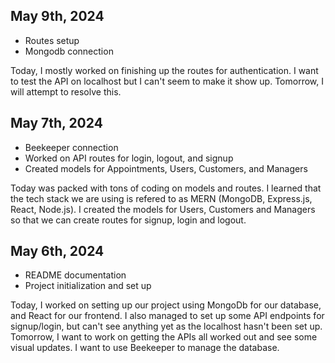## May 9th, 2024

- Routes setup
- Mongodb connection

Today, I mostly worked on finishing up the routes for authentication. I want to test the API on localhost but I can't seem to make it show up. Tomorrow, I will attempt to resolve this.

## May 7th, 2024

- Beekeeper connection
- Worked on API routes for login, logout, and signup
- Created models for Appointments, Users, Customers, and Managers

Today was packed with tons of coding on models and routes. I learned that the tech stack we are using is refered to as MERN (MongoDB, Express.js, React, Node.js). I created the models for Users, Customers and Managers so that we can create routes for signup, login and logout.

## May 6th, 2024

- README documentation
- Project initialization and set up

Today, I worked on setting up our project using MongoDb for our database, and React for our frontend. I also managed to set up some API endpoints for signup/login, but can't see anything yet as the localhost hasn't been set up. Tomorrow, I want to work on getting the APIs all worked out and see some visual updates. I want to use Beekeeper to manage the database.
